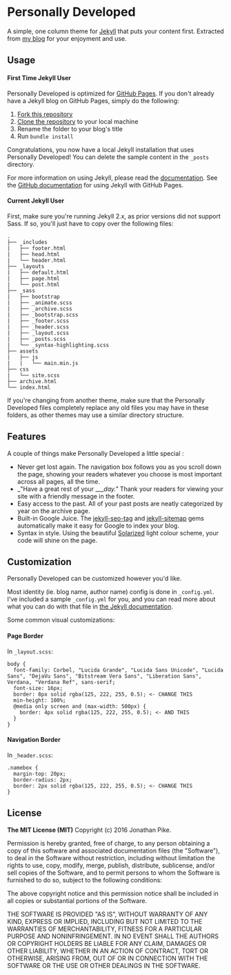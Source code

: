 # Personally Developed

A simple, one column theme for [Jekyll](http://jekyllrb.com) that puts your content first.  Extracted from [my blog](jonathanpike.net) for your enjoyment and use. 

## Usage

#### First Time Jekyll User

Personally Developed is optimized for [GitHub Pages](https://pages.github.com/).  If you don't already have a Jekyll blog on GitHub Pages, simply do the following: 

1. [Fork this repository](https://help.github.com/articles/fork-a-repo/)
2. [Clone the repository](https://help.github.com/articles/cloning-a-repository/) to your local machine
3. Rename the folder to your blog's title
4. Run `bundle install`

Congratulations, you now have a local Jekyll installation that uses Personally Developed!  You can delete the sample content in the `_posts` directory. 

For more information on using Jekyll, please read the [documentation](http://jekyllrb.com/docs/usage/).  See the [GitHub documentation](https://help.github.com/articles/using-jekyll-with-pages/) for using Jekyll with GitHub Pages. 

#### Current Jekyll User

First, make sure you're running Jekyll 2.x, as prior versions did not support Sass.  If so, you'll just have to copy over the following files: 

```
.
├── _includes
|   ├── footer.html
|	├── head.html
|   └── header.html
├── _layouts
|   ├── default.html
|	├── page.html
|   └── post.html
├── _sass
|   ├── bootstrap
|	├── _animate.scss
|	├── _archive.scss
|	├── _bootstrap.scss
|	├── _footer.scss
|	├── _header.scss
|	├── _layout.scss
|	├── _posts.scss
|   └── _syntax-highlighting.scss
├── assets
|   ├── js
|   |	└── main.min.js
├── css
|   └── site.scss
├── archive.html
└── index.html
```

If you're changing from another theme, make sure that the Personally Developed files completely replace any old files you may have in these folders, as other themes may use a similar directory structure.

## Features

A couple of things make Personally Developed a little special : 

- Never get lost again.  The navigation box follows you as you scroll down the page, showing your readers whatever you choose is most important across all pages, all the time. 
- _"Have a great rest of your ____day."_  Thank your readers for viewing your site with a friendly message in the footer. 
- Easy access to the past.  All of your past posts are neatly categorized by year on the archive page. 
- Built-in Google Juice.  The [jekyll-seo-tag](https://github.com/benbalter/jekyll-seo-tag) and [jekyll-sitemap](https://github.com/jekyll/jekyll-sitemap) gems automatically make it easy for Google to index your blog. 
- Syntax in style.  Using the beautiful [Solarized](http://ethanschoonover.com/solarized) light colour scheme, your code will shine on the page.


## Customization

Personally Developed can be customized however you'd like.  

Most identity (ie. blog name, author name) config is done in `_config.yml`.  I've included a sample `_config.yml` for you, and you can read more about what you can do with that file in [the Jekyll documentation](http://jekyllrb.com/docs/configuration/).

Some common visual customizations: 

#### Page Border

In `_layout.scss`: 

``` 
body {
  font-family: Corbel, "Lucida Grande", "Lucida Sans Unicode", "Lucida Sans", "DejaVu Sans", "Bitstream Vera Sans", "Liberation Sans", Verdana, "Verdana Ref", sans-serif;
  font-size: 16px;
  border: 8px solid rgba(125, 222, 255, 0.5); <- CHANGE THIS
  min-height: 100%;
  @media only screen and (max-width: 500px) {
    border: 4px solid rgba(125, 222, 255, 0.5); <- AND THIS
  }
}
```

#### Navigation Border

In `_header.scss`:

```
.namebox {
  margin-top: 20px;
  border-radius: 2px;
  border: 2px solid rgba(125, 222, 255, 0.5); <- CHANGE THIS
}
```

## License 

**The MIT License (MIT)**
Copyright (c) 2016 Jonathan Pike.

Permission is hereby granted, free of charge, to any person obtaining a copy of this software and associated documentation files (the "Software"), to deal in the Software without restriction, including without limitation the rights to use, copy, modify, merge, publish, distribute, sublicense, and/or sell copies of the Software, and to permit persons to whom the Software is furnished to do so, subject to the following conditions:

The above copyright notice and this permission notice shall be included in all copies or substantial portions of the Software.

THE SOFTWARE IS PROVIDED "AS IS", WITHOUT WARRANTY OF ANY KIND, EXPRESS OR IMPLIED, INCLUDING BUT NOT LIMITED TO THE WARRANTIES OF MERCHANTABILITY, FITNESS FOR A PARTICULAR PURPOSE AND NONINFRINGEMENT. IN NO EVENT SHALL THE AUTHORS OR COPYRIGHT HOLDERS BE LIABLE FOR ANY CLAIM, DAMAGES OR OTHER LIABILITY, WHETHER IN AN ACTION OF CONTRACT, TORT OR OTHERWISE, ARISING FROM, OUT OF OR IN CONNECTION WITH THE SOFTWARE OR THE USE OR OTHER DEALINGS IN THE SOFTWARE.